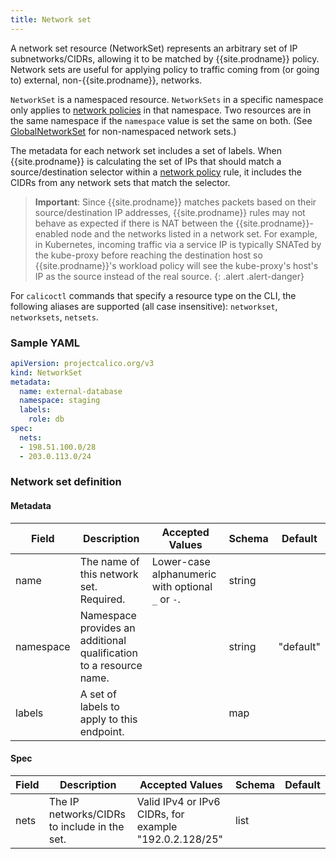 ```yaml
---
title: Network set
---
```


A network set resource (NetworkSet) represents an arbitrary set of IP subnetworks/CIDRs,
allowing it to be matched by {{site.prodname}} policy.  Network sets are useful for applying policy to traffic
coming from (or going to) external, non-{{site.prodname}}, networks.

`NetworkSet` is a namespaced resource. `NetworkSets` in a specific namespace
only applies to [network policies]({{site.baseurl}}/{{page.version}}/reference/resources/networkpolicy)
in that namespace. Two resources are in the same namespace if the `namespace`
value is set the same on both. (See [GlobalNetworkSet]({{site.baseurl}}/{{page.version}}/reference/resources/globalnetworkset) for non-namespaced network sets.)

The metadata for each network set includes a set of labels.  When {{site.prodname}} is calculating the set of
IPs that should match a source/destination selector within a
[network policy]({{site.baseurl}}/{{page.version}}/reference/resources/networkpolicy) rule, it includes
the CIDRs from any network sets that match the selector.

> **Important**: Since {{site.prodname}} matches packets based on their source/destination IP addresses,
> {{site.prodname}} rules may not behave as expected if there is NAT between the {{site.prodname}}-enabled node and the
> networks listed in a network set.  For example, in Kubernetes, incoming traffic via a service IP is
> typically SNATed by the kube-proxy before reaching the destination host so {{site.prodname}}'s workload
> policy will see the kube-proxy's host's IP as the source instead of the real source.
{: .alert .alert-danger}

For `calicoctl` commands that specify a resource type on the CLI, the following
aliases are supported (all case insensitive): `networkset`, `networksets`, `netsets`.

### Sample YAML

```yaml
apiVersion: projectcalico.org/v3
kind: NetworkSet
metadata:
  name: external-database
  namespace: staging
  labels:
    role: db
spec:
  nets:
  - 198.51.100.0/28
  - 203.0.113.0/24
```

### Network set definition

#### Metadata

| Field     | Description                                                        | Accepted Values                                   | Schema | Default   |
|-----------|--------------------------------------------------------------------|---------------------------------------------------|--------|-----------|
| name      | The name of this network set. Required.                            | Lower-case alphanumeric with optional `_` or `-`. | string |           |
| namespace | Namespace provides an additional qualification to a resource name. |                                                   | string | "default" |
| labels    | A set of labels to apply to this endpoint.                         |                                                   | map    |           |

#### Spec

| Field       | Description                                  | Accepted Values                                         | Schema | Default    |
|-------------|----------------------------------------------|---------------------------------------------------------|--------|------------|
| nets        | The IP networks/CIDRs to include in the set. | Valid IPv4 or IPv6 CIDRs, for example "192.0.2.128/25"  | list   |            |
